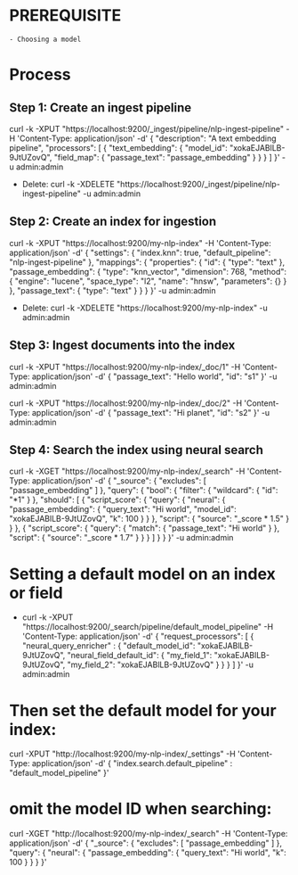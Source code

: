 
# PREREQUISITE
    - Choosing a model
# Process 
## Step 1: Create an ingest pipeline

curl -k -XPUT "https://localhost:9200/_ingest/pipeline/nlp-ingest-pipeline" -H 'Content-Type: application/json' -d'
{
  "description": "A text embedding pipeline",
  "processors": [
    {
      "text_embedding": {
        "model_id": "xokaEJABlLB-9JtUZovQ",
        "field_map": {
          "passage_text": "passage_embedding"
        }
      }
    }
  ]
}' -u admin:admin 

+ Delete:
   curl -k -XDELETE "https://localhost:9200/_ingest/pipeline/nlp-ingest-pipeline" -u admin:admin
## Step 2: Create an index for ingestion
  curl -k   -XPUT "https://localhost:9200/my-nlp-index" -H 'Content-Type: application/json' -d'
{
  "settings": {
    "index.knn": true,
    "default_pipeline": "nlp-ingest-pipeline"
  },
  "mappings": {
    "properties": {
      "id": {
        "type": "text"
      },
      "passage_embedding": {
        "type": "knn_vector",
        "dimension": 768,
        "method": {
          "engine": "lucene",
          "space_type": "l2",
          "name": "hnsw",
          "parameters": {}
        }
      },
      "passage_text": {
        "type": "text"
      }
    }
  }
}' -u admin:admin 

+ Delete:
  curl -k -XDELETE "https://localhost:9200/my-nlp-index" -u admin:admin 


## Step 3: Ingest documents into the index
  curl -k -XPUT "https://localhost:9200/my-nlp-index/_doc/1" -H 'Content-Type: application/json' -d'
{
  "passage_text": "Hello world",
  "id": "s1"
}' -u admin:admin  

curl -k -XPUT "https://localhost:9200/my-nlp-index/_doc/2" -H 'Content-Type: application/json' -d'
{
  "passage_text": "Hi planet",
  "id": "s2"
}' -u admin:admin  

## Step 4: Search the index using neural search

curl -k -XGET "https://localhost:9200/my-nlp-index/_search" -H 'Content-Type: application/json' -d'
{
  "_source": {
    "excludes": [
      "passage_embedding"
    ]
  },
  "query": {
    "bool": {
      "filter": {
         "wildcard":  { "id": "*1" }
      },
      "should": [
        {
          "script_score": {
            "query": {
              "neural": {
                "passage_embedding": {
                  "query_text": "Hi world",
                  "model_id": "xokaEJABlLB-9JtUZovQ",
                  "k": 100
                }
              }
            },
            "script": {
              "source": "_score * 1.5"
            }
          }
        },
        {
          "script_score": {
            "query": {
              "match": {
                "passage_text": "Hi world"
              }
            },
            "script": {
              "source": "_score * 1.7"
            }
          }
        }
      ]
    }
  }
}' -u admin:admin 

# Setting a default model on an index or field
- curl -k -XPUT "https://localhost:9200/_search/pipeline/default_model_pipeline" -H 'Content-Type: application/json' -d'
{
  "request_processors": [
    {
      "neural_query_enricher" : {
        "default_model_id": "xokaEJABlLB-9JtUZovQ",
        "neural_field_default_id": {
           "my_field_1": "xokaEJABlLB-9JtUZovQ",
           "my_field_2": "xokaEJABlLB-9JtUZovQ"
        }
      }
    }
  ]
}' -u admin:admin

# Then set the default model for your index:

curl -XPUT "http://localhost:9200/my-nlp-index/_settings" -H 'Content-Type: application/json' -d'
{
  "index.search.default_pipeline" : "default_model_pipeline"
}'


#  omit the model ID when searching:
  curl -XGET "http://localhost:9200/my-nlp-index/_search" -H 'Content-Type: application/json' -d'
{
  "_source": {
    "excludes": [
      "passage_embedding"
    ]
  },
  "query": {
    "neural": {
      "passage_embedding": {
        "query_text": "Hi world",
        "k": 100
      }
    }
  }
}'
